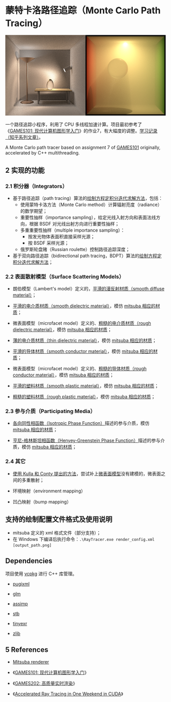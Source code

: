 # 蒙特卡洛路径追踪（Monte Carlo Path Tracing）

![banner](banner.png)

一个路径追踪小程序，利用了 CPU 多线程加速计算。项目最初参考了《[GAMES101: 现代计算机图形学入门](https://sites.cs.ucsb.edu/~lingqi/teaching/games101.html)》的作业7，有大幅度的调整。[学习记录（知乎系列文章）](https://zhuanlan.zhihu.com/p/459580639)。

A Monte Carlo path tracer based on assignment 7 of [GAMES101](https://sites.cs.ucsb.edu/~lingqi/teaching/games101.html) originally, accelerated by C++ multithreading.

## 2 实现的功能

### 2.1 积分器（Integrators）

- 基于路径追踪（path tracing）算法的[绘制方程定积分迭代求解方法](src/integrators/path.hpp)，包括：
  - 使用蒙特卡洛方法（Monte Carlo method）计算辐射亮度（radiance）的数学期望；
  - 重要性抽样（importance sampling），给定光线入射方向和表面法线方向，根据 BSDF 对光线出射方向进行重要性抽样；
  - 多重重要性抽样（multiple importance sampling）：
    - 按发光物体表面积直接采样光源；
    - 按 BSDF 采样光源；
  - 俄罗斯轮盘赌（Russian roulette）控制路径追踪深度；
- 基于双向路径追踪（bidirectional path tracing，BDPT）算法的[绘制方程定积分迭代求解方法](src/integrators/bdpt.hpp)；

### 2.2 表面散射模型（Surface Scattering Models）

- 朗伯模型（Lambert's model）定义的，[平滑的漫反射材质（smooth diffuse material）](src/bsdfs/diffuse.hpp)；

- [平滑的电介质材质（smooth dielectric material）](src/bsdfs/dielectric.hpp)，模仿 [mitsuba 相应的材质](https://mitsuba2.readthedocs.io/en/latest/generated/plugins.html#smooth-dielectric-material-dielectric)；


- 微表面模型（microfacet model）定义的、[粗糙的电介质材质（rough dielectric material）](src/bsdfs/rough_dielectric.hpp)，模仿 [mitsuba 相应的材质](https://mitsuba2.readthedocs.io/en/latest/generated/plugins.html#rough-dielectric-material-roughdielectric)；

- [薄的电介质材质（thin dielectric material）](src/bsdfs/thin_dielectric.hpp)，模仿 [mitsuba 相应的材质](https://mitsuba2.readthedocs.io/en/latest/generated/plugins.html#thin-dielectric-material-thindielectric)；

- [平滑的导体材质（smooth conductor material）](src/bsdfs/conductor.hpp)，模仿 [mitsuba 相应的材质](https://mitsuba2.readthedocs.io/en/latest/generated/plugins.html#smooth-conductor-conductor)；

- 微表面模型（microfacet model）定义的、[粗糙的导体材质（rough conductor material）](src/bsdfs/rough_conductor.hpp)，模仿 [mitsuba 相应的材质](https://mitsuba2.readthedocs.io/en/latest/generated/plugins.html#rough-conductor-material-roughconductor)；

- [平滑的塑料材质（smooth plastic material）](src/bsdfs/plastic.hpp)，模仿 [mitsuba 相应的材质](https://mitsuba2.readthedocs.io/en/latest/generated/plugins.html#smooth-plastic-material-plastic)；

- [粗糙的塑料材质（rough plastic material）](src/bsdfs/rough_plastic.hpp)，模仿 [mitsuba 相应的材质](https://mitsuba2.readthedocs.io/en/latest/generated/plugins.html#rough-plastic-material-roughplastic)；

### 2.3 参与介质（Participating Media）

- [各向同性相函数（Isotropic Phase Function）](src/phase_function/isotropic.hpp)描述的参与介质，模仿 [mitsuba 相应的材质](https://mitsuba2.readthedocs.io/en/latest/generated/plugins.html#isotropic-phase-function-isotropic)；

- [亨尼-格林斯坦相函数（Henyey-Greenstein Phase Function）](src/phase_function/henyey_greenstein.hpp)描述的参与介质，模仿 [mitsuba 相应的材质](https://mitsuba2.readthedocs.io/en/latest/generated/plugins.html#henyey-greenstein-phase-function-hg)；

### 2.4 其它

- [使用 Kulla 和 Conty 提出的方法](https://fpsunflower.github.io/ckulla/data/s2017_pbs_imageworks_slides_v2.pdf)，尝试补上[微表面模型](https://www.cs.cornell.edu/~srm/publications/EGSR07-btdf.pdf)没有建模的，微表面之间的多重散射；

- 环境映射（environment mapping）

- 凹凸映射（bump mapping）

## 支持的绘制配置文件格式及使用说明

- mitsuba 定义的 xml 格式文件（部分支持）；
- 在 Windows 下编译后执行命令：`.\RayTracer.exe render_config.xml [output_path.png]`

## Dependencies

项目使用 [vcpkg](https://github.com/microsoft/vcpkg) 进行 C++ 库管理。

- [pugixml](https://pugixml.org/)

- [glm](https://github.com/g-truc/glm)

- [assimp](https://github.com/assimp/assimp)

- [stb](https://github.com/nothings/stb)

- [tinyexr](https://github.com/syoyo/tinyexr)

- [zlib](https://zlib.net/)

## 5 References

- [Mitsuba renderer](https://github.com/mitsuba-renderer/mitsuba)

- 《[GAMES101: 现代计算机图形学入门](https://sites.cs.ucsb.edu/~lingqi/teaching/games101.html)》

- 《[GAMES202: 高质量实时渲染](https://sites.cs.ucsb.edu/~lingqi/teaching/games202.html)》

- 《[Accelerated Ray Tracing in One Weekend in CUDA](https://developer.nvidia.com/blog/accelerated-ray-tracing-cuda)》
